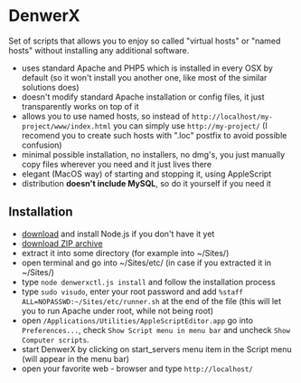 DenwerX
=======

Set of scripts that allows you to enjoy so called "virtual hosts" or "named hosts" without installing any additional software.

* uses standard Apache and PHP5 which is installed in every OSX by default (so it won't install you another one, like most of the similar solutions does)
* doesn't modify standard Apache installation or config files, it just transparently works on top of it
* allows you to use named hosts, so instead of `http://localhost/my-project/www/index.html` you can simply use `http://my-project/` (I recomend you to create such hosts with ".loc" postfix to avoid possible confusion)
* minimal possible installation, no installers, no dmg's, you just manually copy files wherever you need and it just lives there
* elegant (MacOS way) of starting and stopping it, using AppleScript
* distribution **doesn't include MySQL**, so do it yourself if you need it

## Installation

* [download](http://nodejs.org/download/) and install Node.js if you don't have it yet
* [download ZIP archive](https://github.com/angrycoding/denwerx/archive/master.zip)
* extract it into some directory (for example into ~/Sites/)
* open terminal and go into ~/Sites/etc/ (in case if you extracted it in ~/Sites/)
* type `node denwerxctl.js install` and follow the installation process
* type `sudo visudo`, enter your root password and add `%staff ALL=NOPASSWD:~/Sites/etc/runner.sh` at the end of the file (this will let you to run Apache under root, while not being root)
* open `/Applications/Utilities/AppleScriptEditor.app` go into `Preferences...`, check `Show Script menu in menu bar` and uncheck `Show Computer scripts`.
* start DenwerX by clicking on start_servers menu item in the Script menu (will appear in the menu bar)
* open your favorite web - browser and type `http://localhost/`
